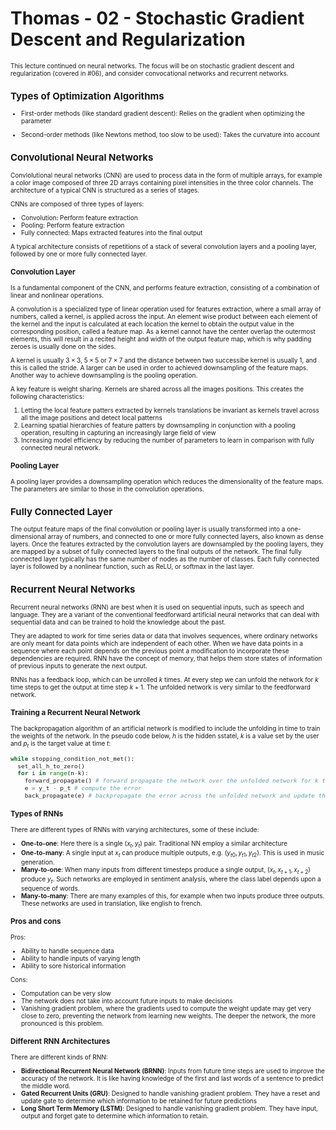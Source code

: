 # Thomas - 02 - Stochastic Gradient Descent and Regularization
<font size="1">
This lecture continued on neural networks. The focus will be on stochastic gradient descent and regularization (covered in #06), and consider convocational networks and recurrent networks.

## Types of Optimization Algorithms

- First-order methods (like standard gradient descent): Relies on the gradient when optimizing the parameter

- Second-order methods (like Newtons method, too slow to be used): Takes the curvature into account

## Convolutional Neural Networks

Convlolutional neural networks (CNN) are used to process data in the form of multiple arrays, for example a color image composed of three 2D arrays containing pixel intensities in the three color channels. The architecture of a typical CNN is structured as a series of stages.

CNNs are composed of three types of layers:
- Convolution: Perform feature extraction
- Pooling: Perform feature extraction
- Fully connected: Maps extracted features into the final output

A typical architecture consists of repetitions of a stack of several convolution layers and a pooling layer, followed by one or more fully connected layer.

### Convolution Layer

Is a fundamental component of the CNN, and performs feature extraction, consisting of a combination of linear and nonlinear operations.

A convolution is a specialized type of linear operation used for features extraction, where a small array of numbers, called a kernel, is applied across the input. An element wise product between each element of the kernel and the input is calculated at each location the kernel to obtain the output value in the corresponding position, called a feature map. As a kernel cannot have the center overlap the outermost elements, this will result in a recited height and width of the output feature map, which is why padding zeroes is usually done on the sides.

A kernel is usually $3 \times 3$, $5 \times 5$ or $7 \times 7$ and the distance between two successibe kernel is usually 1, and this is called the stride. A larger can be used in order to achieved downsampling of the feature maps. Another way to achieve downsampling is the pooling operation.

A key feature is weight sharing. Kernels are shared across all the images positions. This creates the following characteristics:
1. Letting the local feature patters extracted by kernels translations be invariant as kernels travel across all the image positions and detect local patterns
1. Learning spatial hierarchies of feature patters by downsampling in conjunction with a pooling operation, resulting in capturing an increasingly large field of view
1. Increasing model efficiency by reducing the number of parameters to learn in comparison with fully connected neural network.

### Pooling Layer

A pooling layer provides a downsampling operation which reduces the dimensionality  of the feature maps. The parameters are similar to those in the convolution operations.

## Fully Connected Layer

The output feature maps of the final convolution or pooling layer is usually transformed into a one-dimensional array of numbers, and connected to one or more fully connected layers, also known as dense layers. Once the features extracted by the convolution layers are downsampled by the pooling layers, they are mapped by a subset of fully connected layers to the final outputs of the network. The final fully connected layer typically has the same number of nodes as the number of classes. Each fully connected layer is followed by a nonlinear function, such as ReLU, or softmax in the last layer.

## Recurrent Neural Networks

Recurrent neural networks (RNN) are best when it is used on sequential inputs, such as speech and language. They are a variant of the conventional feedforward artificial neural networks that can deal with sequential data and can be trained to hold the knowledge about the past.

They are adapted to work for time series data or data that involves sequences, where ordinary networks are only meant for data points which are independent of each other. When we have data points in a sequence where each point depends on the previous point a modification to incorporate these dependencies are required. RNN have the concept of memory, that helps them store states of information of previous inputs to generate the next output. 

RNNs has a feedback loop, which can be unrolled $k$ times. At every step we can unfold the network for $k$ time steps to get the output at time step $k+1$. The unfolded network is very similar to the feedforward network.

### Training a Recurrent Neural Network

The backpropagation algorithm of an artificial network is modified to include the unfolding in time to train the weights of the network. In the pseudo code below, $h$ is the hidden sstatel, $k$ is a value set by the user and $p_t$ is the target value at time $t$:

```python
while stopping_condition_not_met():
  set_all_h_to_zero()
  for i in range(n-k):
    forward_propagate() # forward propagate the network over the unfolded network for k times to compute all h and y 
    e = y_t - p_t # compute the error
    back_propagate(e) # backpropagate the error across the unfolded network and update the weights
```

### Types of RNNs

There are different types of RNNs with varying architectures, some of these include:
- **One-to-one**: Here there is a single $(x_t, y_t)$ pair. Traditional NN employ a similar architecture
- **One-to-many**: A single input at $x_t$ can produce multiple outputs, e.g. $(y_{t0}, y_{t1}, y_{t2})$. This is used in music generation.
- **Many-to-one**: When many inputs from different timesteps produce a single output, $(x_t, x_{t+1}, x_{t+2})$ produce $y_t$. Such networks are employed in sentiment analysis, where the class label depends upon a sequence of words.
- **Many-to-many**: There are many examples of this, for example when two inputs produce three outputs. These networks are used in translation, like english to french.

### Pros and cons

Pros:
- Ability to handle sequence data
- Ability to handle inputs of varying length
- Ability to sore historical information

Cons:
- Computation can be very slow
- The network does not take into account future inputs to make decisions
- Vanishing gradient problem, where the gradients used to compute the weight update may get very close to zero, preventing the network from learning new weights. The deeper the network, the more pronounced is this problem.

### Different RNN Architectures

There are different kinds of RNN:
- **Bidirectional Recurrent Neural Network (BRNN)**: Inputs from future time steps are used to improve the accuracy of the network. It is like having knowledge of the first and last words of a sentence to predict the middle word.
- **Gated Recurrent Units (GRU)**: Designed to handle vanishing gradient problem. They have a reset and update gate to determine which information to be retained for future predictions
- **Long Short Term Memory (LSTM)**: Designed to handle vanishing gradient problem. They have input, output and forget gate to determine which information to retain.

</font>


